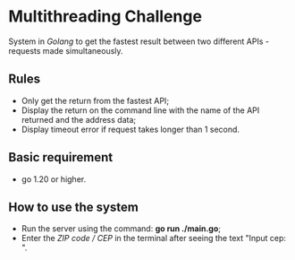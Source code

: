 # Multithreading Challenge

System in *Golang* to get the fastest result between two different APIs - requests made simultaneously.


## Rules

- Only get the return from the fastest API;
- Display the return on the command line with the name of the API returned and the address data;
- Display timeout error if request takes longer than 1 second.

## Basic requirement

- go 1.20 or higher.

## How to use the system

- Run the server using the command: **go run ./main.go**;
- Enter the *ZIP code / CEP* in the terminal after seeing the text "Input cep: ".